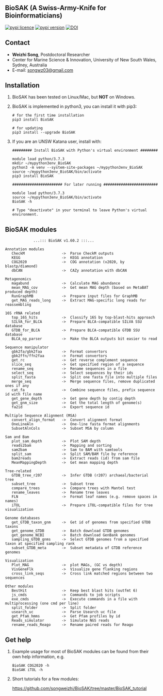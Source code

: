 
## BioSAK (A Swiss-Army-Knife for Bioinformaticians)

[![pypi licence ](https://img.shields.io/pypi/l/BioSAK.svg)](https://opensource.org/licenses/gpl-3.0.html)
[![pypi version ](https://img.shields.io/pypi/v/BioSAK.svg)](https://pypi.python.org/pypi/BioSAK) 
[![DOI](https://zenodo.org/badge/DOI/10.5281/zenodo.4070001.svg)](https://doi.org/10.5281/zenodo.4070001)


Contact
---

+ **Weizhi Song**, Postdoctoral Researcher
+ Center for Marine Science & Innovation, University of New South Wales, Sydney, Australia
+ E-mail: songwz03@gmail.com

    
Installation
---

1. BioSAK has been tested on Linux/Mac, but **NOT** on Windows.

1. BioSAK is implemented in python3, you can install it with pip3:

       # for the first time installation
       pip3 install BioSAK
      
       # for updating
       pip3 install --upgrade BioSAK
      
1. If you are an UNSW Katana user, install with:

       ######### Install BioSAK with Python's virtual environment ########

       module load python/3.7.3
       mkdir ~/mypython3env_BioSAK
       python3 -m venv --system-site-packages ~/mypython3env_BioSAK
       source ~/mypython3env_BioSAK/bin/activate
       pip3 install BioSAK

       ####################### For later running #########################

       module load python/3.7.3
       source ~/mypython3env_BioSAK/bin/activate
       BioSAK -h
              
       # Type "deactivate" in your terminal to leave Python's virtual environment.


BioSAK modules
---
   
                 ...::: BioSAK v1.60.2 :::...

    Annotation modules
       CheckM                 ->  Parse CheckM outputs
       KEGG                   ->  KEGG annotation
       COG2020                ->  COG annotation (v2020, by blastp/diamond)
       dbCAN                  ->  CAZy annotation with dbCAN

    Metagenomics
       magabund               ->  Calculate MAG abundance
       mean_MAG_cov           ->  Get mean MAG depth (based on MetaBAT produced depth)
       RunGraphMB             ->  Prepare input files for GraphMB
       get_MAG_reads_long     ->  Extract MAG-specific long reads for reassembling

    16S rRNA related
       top_16S_hits           ->  Classify 16S by top-blast-hits approach
       SILVA_for_BLCA         ->  Prepare BLCA-compatible SILVA SSU database
       GTDB_for_BLCA          ->  Prepare BLCA-compatible GTDB SSU database
       BLCA_op_parser         ->  Make the BLCA outputs bit easier to read
    
    Sequence manipulator
       gbk2fa/gbk2faa         ->  Format convertors
       gbk2ffn/ffn2faa        ->  Format convertors
       get_rc                 ->  Get reverse complement sequence
       slice_seq              ->  Get specified region of a sequence
       rename_seq             ->  Rename sequences in a file
       select_seq             ->  Select sequences by their ids
       split_fasta            ->  Split one fasta file into multiple files
       merge_seq              ->  Merge sequence files, remove duplicated ones if any
       cat_fa                 ->  Combine sequence files, prefix sequence id with file name
       get_gene_depth         ->  Get gene depth by contig depth
       get_gnm_size           ->  Get the total length of genome(s)
       fa2id                  ->  Export sequence id

    Multiple Sequence Alignment (MSA)
       convert_align_format   ->  Convert alignment format
       OneLineAln             ->  One-line fasta format alignments
       SubsetAlnCols          ->  Subset MSA by column    
    
    Sam and Bam
       plot_sam_depth         ->  Plot SAM depth
       reads2bam              ->  Mapping and sorting
       sam2bam                ->  Sam to BAM with samtools
       split_sam              ->  Split SAM/BAM file by reference
       bam2reads              ->  Extract reads (id) from sam file
       MeanMappingDepth       ->  Get mean mapping depth 

    Tree-related
       GTDB_tree_r207         ->  Infer GTDB (r207) archaeal/bacterial tree
       subset_tree            ->  Subset tree
       compare_trees          ->  Compare trees with Mantel test
       rename_leaves          ->  Rename tree leaves
       FLN                    ->  Format leaf names (e.g. remove spaces in names)
       iTOL                   ->  Prepare iTOL-compatible files for tree visualization
    
    Genome databases
       get_GTDB_taxon_gnm     ->  Get id of genomes from specified GTDB taxons
       get_genome_GTDB        ->  Batch download GTDB genomes
       get_genome_NCBI        ->  Batch download GenBank genomes
       sampling_GTDB_gnms     ->  Select GTDB genomes from a specified taxon at specified sampling rank
       subset_GTDB_meta       ->  Subset metadata of GTDB reference genomes
        
    Visualization
       Plot_MAG               ->  plot MAGs, (GC vs depth)
       VisGeneFlk             ->  Visualize gene flanking regions
       cross_link_seqs        ->  Cross link matched regions between two sequences
          
    Other modules
       BestHit                ->  Keep best blast hits (outfmt 6)
       js_cmds                ->  Commands to job scripts
       exe_cmds               ->  Execute commands in a file with multiprocessing (one cmd per line)
       split_folder           ->  Split folder
       usearch_uc             ->  Parse Usearch uc file
       get_Pfam_hmms          ->  Get Pfam profiles by id
       Reads_simulator        ->  Simulate NGS reads
       rename_reads_Reago     ->  Rename paired reads for Reago

Get help
---

1. Example usage for most of BioSAK modules can be found from their own help information, e.g.
        
       BioSAK COG2020 -h
       BioSAK iTOL -h 

2. Short tutorials for a few modules:

    https://github.com/songweizhi/BioSAK/tree/master/BioSAK_tutorial
